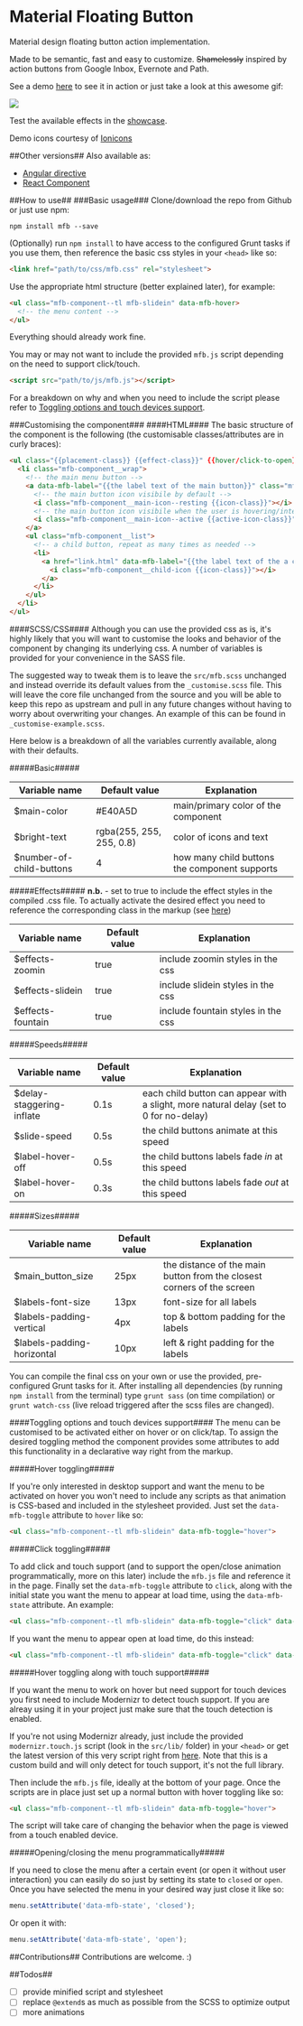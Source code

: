 Material Floating Button
========================

Material design floating button action implementation.

Made to be semantic, fast and easy to customize.
~~Shamelessly~~ inspired by action buttons from Google Inbox, Evernote and Path.

See a demo [here](http://nobitagit.github.io/material-floating-button/) to see it in action or just take a look at this awesome gif:

<img src="http://zippy.gfycat.com/LimitedTatteredFieldmouse.gif">

Test the available effects in the [showcase](http://nobitagit.github.io/material-floating-button/showcase.html).

Demo icons courtesy of [Ionicons](ionicons.com)

##Other versions##
Also available as:

- [Angular directive](https://github.com/nobitagit/ng-material-floating-button)
- [React Component](https://github.com/nobitagit/react-material-floating-button)

##How to use##
###Basic usage###
Clone/download the repo from Github or just use npm:
```
npm install mfb --save
```

(Optionally) run `npm install` to have access to the configured Grunt tasks if you use them, then reference the basic css styles in your `<head>` like so:

```html
<link href="path/to/css/mfb.css" rel="stylesheet">
```

Use the appropriate html structure (better explained later), for example:

```html
<ul class="mfb-component--tl mfb-slidein" data-mfb-hover>
  <!-- the menu content -->
</ul>
```
Everything should already work fine.

You may or may not want to include the provided `mfb.js` script depending on the need to support click/touch.

```html
<script src="path/to/js/mfb.js"></script>
```

For a breakdown on why and when you need to include the script please refer to [Toggling options and touch devices support](#toggling-opts).

###Customising the component###
####HTML####
The basic structure of the component is the following (the customisable classes/attributes are in curly braces):

```html
<ul class="{{placement-class}} {{effect-class}}" {{hover/click-to-open}} {{menu-state}}>
  <li class="mfb-component__wrap">
    <!-- the main menu button -->
    <a data-mfb-label="{{the label text of the main button}}" class="mfb-component__button--main">
      <!-- the main button icon visibile by default -->
      <i class="mfb-component__main-icon--resting {{icon-class}}"></i>
      <!-- the main button icon visibile when the user is hovering/interacting with the menu -->
      <i class="mfb-component__main-icon--active {{active-icon-class}}"></i>
    </a>
    <ul class="mfb-component__list">
      <!-- a child button, repeat as many times as needed -->
      <li>
        <a href="link.html" data-mfb-label="{{the label text of the a child button}}" class="mfb-component__button--child">
          <i class="mfb-component__child-icon {{icon-class}}"></i>
        </a>
      </li>
    </ul>
  </li>
</ul>
```

####SCSS/CSS####
Although you can use the provided css as is, it's highly likely that you will want to customise the looks and behavior of the component by changing its underlying css. A number of variables is provided for your convenience in the SASS file.

The suggested way to tweak them is to leave the `src/mfb.scss` unchanged and instead override its default values from the `_customise.scss` file. This will leave the core file unchanged from the source and you will be able to keep this repo as upstream and pull in any future changes without having to worry about overwriting your changes. An example of this can be found in `_customise-example.scss`.

Here below is a breakdown of all the variables currently available, along with their defaults.

#####Basic#####

Variable name | Default value | Explanation
--- | --- | ---
$main-color | #E40A5D | main/primary color of the component
$bright-text | rgba(255, 255, 255, 0.8) | color of icons and text
$number-of-child-buttons | 4 | how many child buttons the component supports

#####Effects#####
**n.b.** - set to true to include the effect styles in the compiled .css file. To actually activate the desired effect you need to reference the corresponding class in the markup (see [here](#html))

Variable name | Default value | Explanation
--- | --- | ---
$effects-zoomin | true | include zoomin styles in the css
$effects-slidein | true | include slidein styles in the css
$effects-fountain | true | include fountain styles in the css

#####Speeds#####

Variable name | Default value | Explanation
--- | --- | ---
$delay-staggering-inflate | 0.1s | each child button can appear with a slight, more natural delay (set to 0 for no-delay)
$slide-speed | 0.5s | the child buttons animate at this speed
$label-hover-off | 0.5s | the child buttons labels fade *in* at this speed
$label-hover-on | 0.3s | the child buttons labels fade *out* at this speed

#####Sizes#####

Variable name | Default value | Explanation
--- | --- | ---
$main_button_size | 25px | the distance of the main button from the closest corners of the screen
$labels-font-size | 13px |font-size for all labels
$labels-padding-vertical | 4px | top & bottom padding for the labels
$labels-padding-horizontal | 10px | left & right padding for the labels

You can compile the final css on your own or use the provided, pre-configured Grunt tasks for it. After installing all dependencies (by running `npm install` from the terminal) type `grunt sass` (on time compilation) or `grunt watch-css` (live reload triggered after the scss files are changed).

<a name="toggling-opts"></a>
####Toggling options and touch devices support####
The menu can be customised to be activated either on hover or on click/tap. To assign the desired toggling method the component provides some attributes to add this functionality in a declarative way right from the markup.

#####Hover toggling#####

If you're only interested in desktop support and want the menu to be activated on hover you won't need to include any scripts as that animation is CSS-based and included in the stylesheet provided. Just set the `data-mfb-toggle` attribute to `hover` like so:

```html
<ul class="mfb-component--tl mfb-slidein" data-mfb-toggle="hover">
```

#####Click toggling#####

To add click and touch support (and to support the open/close animation programmatically, more on this later) include the `mfb.js` file and reference it in the page. Finally set the `data-mfb-toggle` attribute to `click`, along with the initial state you want the menu to appear at load time, using the `data-mfb-state` attribute. An example:

```html
<ul class="mfb-component--tl mfb-slidein" data-mfb-toggle="click" data-mfb-state="closed">
```

If you want the menu to appear open at load time, do this instead:

```html
<ul class="mfb-component--tl mfb-slidein" data-mfb-toggle="click" data-mfb-state="open">
```

#####Hover toggling along with touch support#####

If you want the menu to work on hover but need support for touch devices you first need to include Modernizr to detect touch support. If you are alreay using it in your project just make sure that the touch detection is enabled.

If you're not using Modernizr already, just include the provided `modernizr.touch.js` script (look in the `src/lib/` folder) in your `<head>` or get the latest version of this very script right from [here](http://modernizr.com/download/#-touch-teststyles-prefixes). Note that this is a custom build and will only detect for touch support, it's not the full library.

Then include the `mfb.js` file, ideally at the bottom of your page.
Once the scripts are in place just set up a normal button with hover toggling like so:

```html
<ul class="mfb-component--tl mfb-slidein" data-mfb-toggle="hover">
```

The script will take care of changing the behavior when the page is viewed from a touch enabled device.

#####Opening/closing the menu programmatically#####

If you need to close the menu after a certain event (or open it without user interaction) you can easily do so just by setting its state to `closed` or `open`. Once you have selected the menu in your desired way just close it like so:

```js
menu.setAttribute('data-mfb-state', 'closed');
```
Or open it with:

```js
menu.setAttribute('data-mfb-state', 'open');
```

##Contributions##
Contributions are welcome. :)

##Todos##

- [ ] provide minified script and stylesheet
- [ ] replace `@extend`s as much as possible from the SCSS to optimize output
- [ ] more animations
